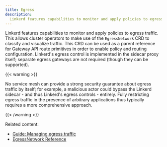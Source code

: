 ```yaml
---
title: Egress
description:
  Linkerd features capabilities to monitor and apply policies to egress traffic.
---
```


Linkerd features capabilities to monitor and apply policies to egress traffic.
This allows cluster operators to make use of the `EgressNetwork` CRD to classify
and visualize traffic. This CRD can be used as a parent reference for Gateway
API route primitives in order to enable policy and routing configuration.
Linkerd's egress control is implemented in the sidecar proxy itself; separate
egress gateways are not required (though they can be supported).

{{< warning >}}

No service mesh can provide a strong security guarantee about egress traffic by
itself; for example, a malicious actor could bypass the Linkerd sidecar - and
thus Linkerd's egress controls - entirely. Fully restricting egress traffic in
the presence of arbitrary applications thus typically requires a more
comprehensive approach.

{{< /warning >}}

Related content:

- [Guide: Managing egress traffic](../tasks/managing-egress-traffic)
- [EgressNetwork Reference](../reference/egress-network)
